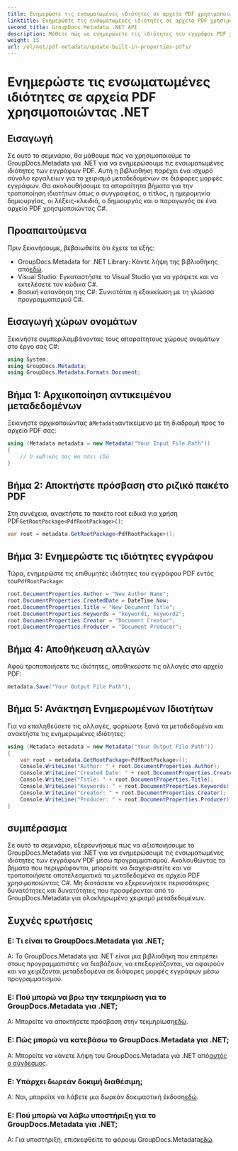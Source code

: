 ```yaml
---
title: Ενημερώστε τις ενσωματωμένες ιδιότητες σε αρχεία PDF χρησιμοποιώντας .NET
linktitle: Ενημερώστε τις ενσωματωμένες ιδιότητες σε αρχεία PDF χρησιμοποιώντας .NET
second_title: GroupDocs.Metadata .NET API
description: Μάθετε πώς να ενημερώνετε τις ιδιότητες του εγγράφου PDF χρησιμοποιώντας C# και GroupDocs.Metadata για .NET. Τροποποιήστε τον συγγραφέα, τον τίτλο, τις λέξεις-κλειδιά και άλλα μέσω προγραμματισμού.
weight: 15
url: /el/net/pdf-metadata/update-built-in-properties-pdfs/
---
```


# Ενημερώστε τις ενσωματωμένες ιδιότητες σε αρχεία PDF χρησιμοποιώντας .NET

## Εισαγωγή
Σε αυτό το σεμινάριο, θα μάθουμε πώς να χρησιμοποιούμε το GroupDocs.Metadata για .NET για να ενημερώσουμε τις ενσωματωμένες ιδιότητες των εγγράφων PDF. Αυτή η βιβλιοθήκη παρέχει ένα ισχυρό σύνολο εργαλείων για το χειρισμό μεταδεδομένων σε διάφορες μορφές εγγράφων. Θα ακολουθήσουμε τα απαραίτητα βήματα για την τροποποίηση ιδιοτήτων όπως ο συγγραφέας, ο τίτλος, η ημερομηνία δημιουργίας, οι λέξεις-κλειδιά, ο δημιουργός και ο παραγωγός σε ένα αρχείο PDF χρησιμοποιώντας C#.
## Προαπαιτούμενα
Πριν ξεκινήσουμε, βεβαιωθείτε ότι έχετε τα εξής:
-  GroupDocs.Metadata for .NET Library: Κάντε λήψη της βιβλιοθήκης από[εδώ](https://releases.groupdocs.com/metadata/net/).
- Visual Studio: Εγκαταστήστε το Visual Studio για να γράψετε και να εκτελέσετε τον κώδικα C#.
- Βασική κατανόηση της C#: Συνιστάται η εξοικείωση με τη γλώσσα προγραμματισμού C#.

## Εισαγωγή χώρων ονομάτων
Ξεκινήστε συμπεριλαμβάνοντας τους απαραίτητους χώρους ονομάτων στο έργο σας C#:
```csharp
using System;
using GroupDocs.Metadata;
using GroupDocs.Metadata.Formats.Document;
```
## Βήμα 1: Αρχικοποίηση αντικειμένου μεταδεδομένων
 Ξεκινήστε αρχικοποιώντας a`Metadata`αντικείμενο με τη διαδρομή προς το αρχείο PDF σας:
```csharp
using (Metadata metadata = new Metadata("Your Input File Path"))
{
    // Ο κωδικός σας θα πάει εδώ
}
```
## Βήμα 2: Αποκτήστε πρόσβαση στο ριζικό πακέτο PDF
 Στη συνέχεια, ανακτήστε το πακέτο root ειδικά για χρήση PDF`GetRootPackage<PdfRootPackage>()`:
```csharp
var root = metadata.GetRootPackage<PdfRootPackage>();
```
## Βήμα 3: Ενημερώστε τις ιδιότητες εγγράφου
 Τώρα, ενημερώστε τις επιθυμητές ιδιότητες του εγγράφου PDF εντός του`PdfRootPackage`:
```csharp
root.DocumentProperties.Author = "New Author Name";
root.DocumentProperties.CreatedDate = DateTime.Now;
root.DocumentProperties.Title = "New Document Title";
root.DocumentProperties.Keywords = "keyword1, keyword2";
root.DocumentProperties.Creator = "Document Creator";
root.DocumentProperties.Producer = "Document Producer";
```
## Βήμα 4: Αποθήκευση αλλαγών
Αφού τροποποιήσετε τις ιδιότητες, αποθηκεύστε τις αλλαγές στο αρχείο PDF:
```csharp
metadata.Save("Your Output File Path");
```
## Βήμα 5: Ανάκτηση Ενημερωμένων Ιδιοτήτων
Για να επαληθεύσετε τις αλλαγές, φορτώστε ξανά τα μεταδεδομένα και ανακτήστε τις ενημερωμένες ιδιότητες:
```csharp
using (Metadata metadata = new Metadata("Your Output File Path"))
{
    var root = metadata.GetRootPackage<PdfRootPackage>();
    Console.WriteLine("Author: " + root.DocumentProperties.Author);
    Console.WriteLine("Created Date: " + root.DocumentProperties.CreatedDate);
    Console.WriteLine("Title: " + root.DocumentProperties.Title);
    Console.WriteLine("Keywords: " + root.DocumentProperties.Keywords);
    Console.WriteLine("Creator: " + root.DocumentProperties.Creator);
    Console.WriteLine("Producer: " + root.DocumentProperties.Producer);
}
```

## συμπέρασμα
Σε αυτό το σεμινάριο, εξερευνήσαμε πώς να αξιοποιήσουμε το GroupDocs.Metadata για .NET για να ενημερώσουμε τις ενσωματωμένες ιδιότητες των εγγράφων PDF μέσω προγραμματισμού. Ακολουθώντας τα βήματα που περιγράφονται, μπορείτε να διαχειριστείτε και να τροποποιήσετε αποτελεσματικά τα μεταδεδομένα σε αρχεία PDF χρησιμοποιώντας C#. Μη διστάσετε να εξερευνήσετε περισσότερες δυνατότητες και δυνατότητες που προσφέρονται από το GroupDocs.Metadata για ολοκληρωμένο χειρισμό μεταδεδομένων.

## Συχνές ερωτήσεις
### Ε: Τι είναι το GroupDocs.Metadata για .NET;
Α: Το GroupDocs.Metadata για .NET είναι μια βιβλιοθήκη που επιτρέπει στους προγραμματιστές να διαβάζουν, να επεξεργάζονται, να αφαιρούν και να χειρίζονται μεταδεδομένα σε διάφορες μορφές εγγράφων μέσω προγραμματισμού.
### Ε: Πού μπορώ να βρω την τεκμηρίωση για το GroupDocs.Metadata για .NET;
 Α: Μπορείτε να αποκτήσετε πρόσβαση στην τεκμηρίωση[εδώ](https://tutorials.groupdocs.com/metadata/net/).
### Ε: Πώς μπορώ να κατεβάσω το GroupDocs.Metadata για .NET;
 Α: Μπορείτε να κάνετε λήψη του GroupDocs.Metadata για .NET από[αυτός ο σύνδεσμος](https://releases.groupdocs.com/metadata/net/).
### Ε: Υπάρχει δωρεάν δοκιμή διαθέσιμη;
 Α: Ναι, μπορείτε να λάβετε μια δωρεάν δοκιμαστική έκδοση[εδώ](https://releases.groupdocs.com/).
### Ε: Πού μπορώ να λάβω υποστήριξη για το GroupDocs.Metadata για .NET;
 Α: Για υποστήριξη, επισκεφθείτε το φόρουμ GroupDocs.Metadata[εδώ](https://forum.groupdocs.com/c/metadata/14).